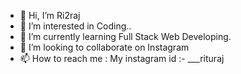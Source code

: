 - 👋 Hi, I’m Ri2raj
- 👀 I’m interested in Coding..
- 🌱 I’m currently learning Full Stack Web Developing.
- 💞️ I’m looking to collaborate on Instagram
- 📫 How to reach me : My instagram id :- ___rituraj

<!---
Ri2raj55/Ri2raj55 is a ✨ special ✨ repository because its `README.md` (this file) appears on your GitHub profile.
You can click the Preview link to take a look at your changes.
--->
